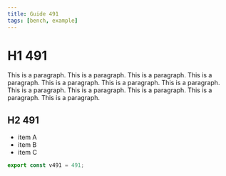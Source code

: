 ```yaml
---
title: Guide 491
tags: [bench, example]
---
```


# H1 491

This is a paragraph. This is a paragraph. This is a paragraph. This is a paragraph. This is a paragraph. This is a paragraph. This is a paragraph. This is a paragraph. This is a paragraph. This is a paragraph. This is a paragraph. This is a paragraph. 

## H2 491

- item A
- item B
- item C

```ts
export const v491 = 491;
```